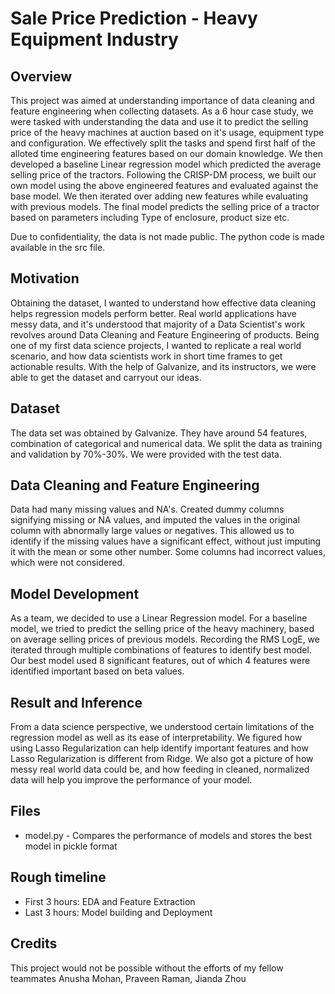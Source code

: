 # Sale Price Prediction - Heavy Equipment Industry

## Overview
This project was aimed at understanding importance of data cleaning and feature engineering when collecting datasets. As a 6 hour case study, we were tasked with understanding the data and use it to predict the selling price of the heavy machines at auction based on it's usage, equipment type and configuration. We effectively split the tasks and spend first half of the alloted time engineering features based on our domain knowledge. We then developed a baseline Linear regression model which predicted the average selling price of the tractors. Following the CRISP-DM process, we built our own model using the above engineered features and evaluated against the base model. We then iterated over adding new features while evaluating with previous models. The final model predicts the selling price of a tractor based on parameters including Type of enclosure, product size etc.

Due to confidentiality, the data is not made public. The python code is made available in the src file.

## Motivation
Obtaining the dataset, I wanted to understand how effective data cleaning helps regression models perform better. Real world applications have messy data, and it's understood that majority of a Data Scientist's work revolves around Data Cleaning and Feature Engineering of products. Being one of my first data science projects, I wanted to replicate a real world scenario, and how data scientists work in short time frames to get actionable results. With the help of Galvanize, and its instructors, we were able to get the dataset and carryout our ideas.

## Dataset
The data set was obtained by Galvanize. They have around 54 features, combination of categorical and numerical data. We split the data as training and validation by 70%-30%. We were provided with the test data.

## Data Cleaning and Feature Engineering
Data had many missing values and NA's. Created dummy columns signifying missing or NA values, and imputed the values in the original column with abnormally large values or negatives. This allowed us to identify if the missing values have a significant effect, without just imputing it with the mean or some other number. Some columns had incorrect values, which were not considered.

## Model Development
As a team, we decided to use a Linear Regression model. For a baseline model, we tried to predict the selling price of the heavy machinery, based on average selling prices of previous models. Recording the RMS LogE, we iterated through multiple combinations of features to identify best model. Our best model used 8 significant features, out of which 4 features were identified important based on beta values.

## Result and Inference
From a data science perspective, we understood certain limitations of the regression model as well as its ease of interpretability. We figured how using Lasso Regularization can help identify important features and how Lasso Regularization is different from Ridge. We also got a picture of how messy real world data could be, and how feeding in cleaned, normalized data will help you improve the performance of your model.

## Files

* model.py - Compares the performance of models and stores the best model in pickle format

## Rough timeline

* First 3 hours: EDA and Feature Extraction
* Last 3 hours: Model building and Deployment


## Credits
This project would not be possible without the efforts of my fellow teammates Anusha Mohan, Praveen Raman, Jianda Zhou
